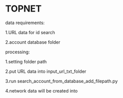 # TOPNET
data requirements:

 1.URL data for id search
 
 2.account database folder

processing:

 1.setting folder path
 
 2.put URL data into input_url_txt_folder
 
 3.run search_account_from_database_add_filepath.py
 
 4.network data will be created into 

